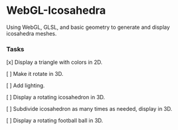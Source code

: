 # WebGL-Icosahedra
Using WebGL, GLSL, and basic geometry to generate and display icosahedra meshes.

### Tasks

[x] Display a triangle with colors in 2D.

[ ] Make it rotate in 3D.

[ ] Add lighting.

[ ] Display a rotating icosahedron in 3D.

[ ] Subdivide icosahedron as many times as needed, display in 3D.

[ ] Display a rotating football ball in 3D.
